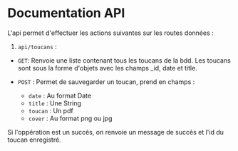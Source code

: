 # Documentation API

L'api permet d'effectuer les actions suivantes sur les routes données :

1. `api/toucans` :

  * `GET`: Renvoie une liste contenant tous les toucans de la bdd. Les toucans sont sous la forme d'objets avec les champs _id, date et title.
  
  * `POST` : Permet de sauvegarder un toucan, prend en champs :

    * `date` : Au format Date
    * `title` : Une String
    * `toucan` : Un pdf
    * `cover` : Au format png ou jpg
  
  Si l'oppération est un succès, on renvoie un message de succès et l'id du toucan enregistré.